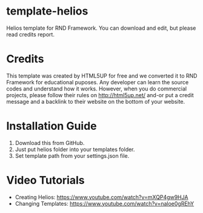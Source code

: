 # template-helios
Helios template for RND Framework. You can download and edit, but please read credits report.

# Credits

This template was created by HTML5UP for free and we converted it to RND Framework for educational puposes. Any developer can learn the source codes and understand how it works. However, when you do commercial projects, please follow their rules on http://html5up.net/ and-or put a credit message and a backlink to their website on the bottom of your website.

# Installation Guide

1. Download this from GitHub.
2. Just put helios folder into your templates folder.
3. Set template path from your settings.json file.

# Video Tutorials

- Creating Helios: https://www.youtube.com/watch?v=mXQP4gw9HJA
- Changing Templates: https://www.youtube.com/watch?v=naloe0gREhY
